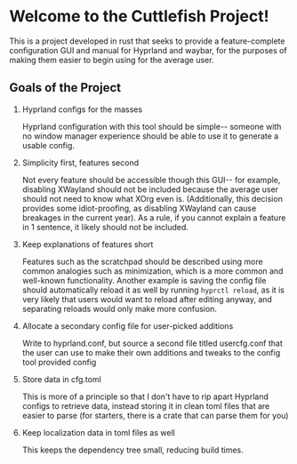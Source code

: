 # Welcome to the Cuttlefish Project!

This is a project developed in rust that seeks to provide a feature-complete configuration GUI and manual for Hyprland and waybar, for the purposes of making them easier to begin using for the average user.

## Goals of the Project

1. Hyprland configs for the masses

    Hyprland configuration with this tool should be simple-- someone with no window manager experience should be able to use it to generate a usable config.

2. Simplicity first, features second

    Not every feature should be accessible though this GUI-- for example, disabling XWayland should not be included because the average user should not need to know what XOrg even is. (Additionally, this decision provides some idiot-proofing, as disabling XWayland can cause breakages in the current year). As a rule, if you cannot explain a feature in 1 sentence, it likely should not be included.

3. Keep explanations of features short

    Features such as the scratchpad should be described using more common analogies such as minimization, which is a more common and well-known functionality. Another example is saving the config file should automatically reload it as well by running `hyprctl reload`, as it is very likely that users would want to reload after editing anyway, and separating reloads would only make more confusion.

4. Allocate a secondary config file for user-picked additions

    Write to hyprland.conf, but source a second file titled usercfg.conf that the user can use to make their own additions and tweaks to the config tool provided config

5. Store data in cfg.toml

    This is more of a principle so that I don't have to rip apart Hyprland configs to retrieve data, instead storing it in clean toml files that are easier to parse (for starters, there is a crate that can parse them for you)

6. Keep localization data in toml files as well

    This keeps the dependency tree small, reducing build times.
